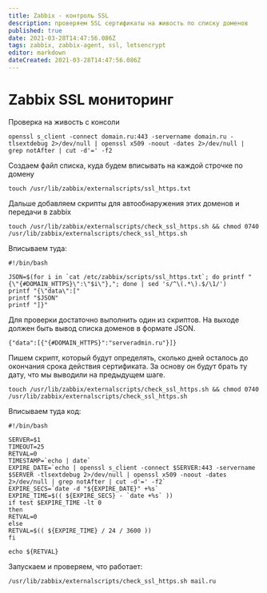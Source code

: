 ```yaml
---
title: Zabbix - контроль SSL
description: проверяем SSL сертификаты на живость по списку доменов
published: true
date: 2021-03-28T14:47:56.086Z
tags: zabbix, zabbix-agent, ssl, letsencrypt
editor: markdown
dateCreated: 2021-03-28T14:47:56.086Z
---
```


# Zabbix SSL мониторинг

Проверка на живость с консоли

```
openssl s_client -connect domain.ru:443 -servername domain.ru -tlsextdebug 2>/dev/null | openssl x509 -noout -dates 2>/dev/null | grep notAfter | cut -d'=' -f2
```

Создаем файл списка, куда будем вписывать на каждой строчке по домену

```
touch /usr/lib/zabbix/externalscripts/ssl_https.txt
```

Дальше добавляем скрипты для автообнаружения этих доменов и передачи в zabbix

```
touch /usr/lib/zabbix/externalscripts/check_ssl_https.sh && chmod 0740 /usr/lib/zabbix/externalscripts/check_ssl_https.sh
```

Вписываем туда:

```
#!/bin/bash

JSON=$(for i in `cat /etc/zabbix/scripts/ssl_https.txt`; do printf "{\"{#DOMAIN_HTTPS}\":\"$i\"},"; done | sed 's/^\(.*\).$/\1/')
printf "{\"data\":["
printf "$JSON"
printf "]}"
```

Для проверки достаточно выполнить один из скриптов. На выходе должен быть вывод списка доменов в формате JSON.

```
{"data":[{"{#DOMAIN_HTTPS}":"serveradmin.ru"}]}
```

Пишем скрипт, который будут определять, сколько дней осталось до окончания срока действия сертификата. За основу он будут брать ту дату, что мы выводили на предыдущем шаге.

```
touch /usr/lib/zabbix/externalscripts/check_ssl_https.sh && chmod 0740 /usr/lib/zabbix/externalscripts/check_ssl_https.sh
```

Вписываем туда код:

```
#!/bin/bash

SERVER=$1
TIMEOUT=25
RETVAL=0
TIMESTAMP=`echo | date`
EXPIRE_DATE=`echo | openssl s_client -connect $SERVER:443 -servername $SERVER -tlsextdebug 2>/dev/null | openssl x509 -noout -dates 2>/dev/null | grep notAfter | cut -d'=' -f2`
EXPIRE_SECS=`date -d "${EXPIRE_DATE}" +%s`
EXPIRE_TIME=$(( ${EXPIRE_SECS} - `date +%s` ))
if test $EXPIRE_TIME -lt 0
then
RETVAL=0
else
RETVAL=$(( ${EXPIRE_TIME} / 24 / 3600 ))
fi

echo ${RETVAL}
```

Запускаем и проверяем, что работает:

```
/usr/lib/zabbix/externalscripts/check_ssl_https.sh mail.ru
```



